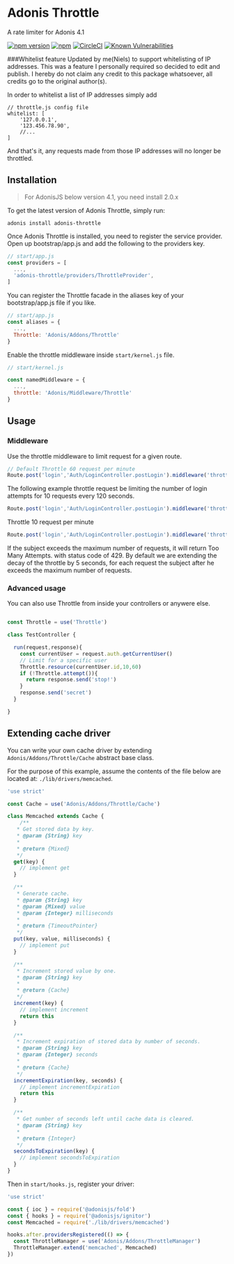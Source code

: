 # Adonis Throttle

A rate limiter for Adonis 4.1

[![npm version](https://badge.fury.io/js/adonis-throttle.svg)](https://badge.fury.io/js/adonis-throttle)
[![npm](https://img.shields.io/npm/dt/adonis-throttle.svg)](https://www.npmjs.com/package/adonis-throttle)
[![CircleCI](https://img.shields.io/circleci/project/github/masasron/adonis-throttle.svg)](https://circleci.com/gh/masasron/adonis-throttle)
[![Known Vulnerabilities](https://snyk.io/test/github/masasron/adonis-throttle/badge.svg?targetFile=package.json)](https://snyk.io/test/github/masasron/adonis-throttle?targetFile=package.json)


###Whitelist feature
Updated by me(Niels) to support whitelisting of IP addresses. This was a feature I personally required so decided to edit and publish.
I hereby do not claim any credit to this package whatsoever, all credits go to the original author(s).

In order to whitelist a list of IP addresses simply add
```
// throttle.js config file
whitelist: [
    '127.0.0.1',
    '123.456.78.90',
    //...
]
```
And that's it, any requests made from those IP addresses will no longer be throttled.

## Installation

> For AdonisJS below version 4.1, you need install 2.0.x

To get the latest version of Adonis Throttle, simply run:

```console
adonis install adonis-throttle
```

Once Adonis Throttle is installed, you need to register the service provider.
Open up bootstrap/app.js and add the following to the providers key.

```js
// start/app.js
const providers = [
  ...,
  'adonis-throttle/providers/ThrottleProvider',
]
```

You can register the Throttle facade in the aliases key of your bootstrap/app.js file if you like.

```js
// start/app.js
const aliases = {
  ...,
  Throttle: 'Adonis/Addons/Throttle'
}
```

Enable the throttle middleware inside `start/kernel.js` file.

```js
// start/kernel.js

const namedMiddleware = {
  ...,
  throttle: 'Adonis/Middleware/Throttle'
}
```

## Usage

### Middleware

Use the throttle middleware to limit request for a given route.

```js
// Default Throttle 60 request per minute
Route.post('login','Auth/LoginController.postLogin').middleware('throttle')
```

The following example throttle request be limiting the number of login attempts for 10 requests every 120 seconds.

```js
Route.post('login','Auth/LoginController.postLogin').middleware('throttle:10,120')
```

Throttle 10 request per minute

```js
Route.post('login','Auth/LoginController.postLogin').middleware('throttle:10')
```

If the subject exceeds the maximum number of requests, it will return Too Many Attempts. with status code of 429.
By default we are extending the decay of the throttle by 5 seconds, for each request the subject after he exceeds the maximum number of requests.

### Advanced usage

You can also use Throttle from inside your controllers or anywere else.

```js

const Throttle = use('Throttle')

class TestController {

  run(request,response){
    const currentUser = request.auth.getCurrentUser()
    // Limit for a specific user
    Throttle.resource(currentUser.id,10,60)
    if (!Throttle.attempt()){
      return response.send('stop!')
    }
    response.send('secret')
  }

}
```

## Extending cache driver

You can write your own cache driver by extending `Adonis/Addons/Throttle/Cache`
abstract base class.

For the purpose of this example, assume the contents of the file below are
located at: `./lib/drivers/memcached`.

```js
'use strict'

const Cache = use('Adonis/Addons/Throttle/Cache')

class Memcached extends Cache {
    /**
   * Get stored data by key.
   * @param {String} key
   *
   * @return {Mixed}
   */
  get(key) {
    // implement get
  }

  /**
   * Generate cache.
   * @param {String} key
   * @param {Mixed} value
   * @param {Integer} milliseconds
   *
   * @return {TimeoutPointer}
   */
  put(key, value, milliseconds) {
    // implement put
  }

  /**
   * Increment stored value by one.
   * @param {String} key
   *
   * @return {Cache}
   */
  increment(key) {
    // implement increment
    return this
  }

  /**
   * Increment expiration of stored data by number of seconds.
   * @param {String} key
   * @param {Integer} seconds
   *
   * @return {Cache}
   */
  incrementExpiration(key, seconds) {
    // implement incrementExpiration
    return this
  }

  /**
   * Get number of seconds left until cache data is cleared.
   * @param {String} key
   *
   * @return {Integer}
   */
  secondsToExpiration(key) {
    // implement secondsToExpiration
  }
}
```

Then in `start/hooks.js`, register your driver:

```js
'use strict'

const { ioc } = require('@adonisjs/fold')
const { hooks } = require('@adonisjs/ignitor')
const Memcached = require('./lib/drivers/memcached')

hooks.after.providersRegistered(() => {
  const ThrottleManager = use('Adonis/Addons/ThrottleManager')
  ThrottleManager.extend('memcached', Memcached)
})
```
